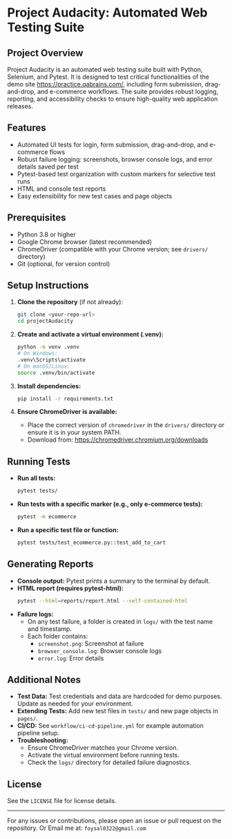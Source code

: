# Project Audacity: Automated Web Testing Suite

## Project Overview
Project Audacity is an automated web testing suite built with Python, Selenium, and Pytest. It is designed to test critical functionalities of the demo site https://practice.qabrains.com/, including form submission, drag-and-drop, and e-commerce workflows. The suite provides robust logging, reporting, and accessibility checks to ensure high-quality web application releases.

## Features
- Automated UI tests for login, form submission, drag-and-drop, and e-commerce flows
- Robust failure logging: screenshots, browser console logs, and error details saved per test
- Pytest-based test organization with custom markers for selective test runs
- HTML and console test reports
- Easy extensibility for new test cases and page objects

## Prerequisites
- Python 3.8 or higher
- Google Chrome browser (latest recommended)
- ChromeDriver (compatible with your Chrome version; see `drivers/` directory)
- Git (optional, for version control)

## Setup Instructions
1. **Clone the repository** (if not already):
   ```bash
   git clone <your-repo-url>
   cd projectAudacity
   ```

2. **Create and activate a virtual environment (.venv):**
   ```bash
   python -m venv .venv
   # On Windows:
   .venv\Scripts\activate
   # On macOS/Linux:
   source .venv/bin/activate
   ```

3. **Install dependencies:**
   ```bash
   pip install -r requirements.txt
   ```

4. **Ensure ChromeDriver is available:**
   - Place the correct version of `chromedriver` in the `drivers/` directory or ensure it is in your system PATH.
   - Download from: https://chromedriver.chromium.org/downloads

## Running Tests
- **Run all tests:**
  ```bash
  pytest tests/
  ```
- **Run tests with a specific marker (e.g., only e-commerce tests):**
  ```bash
  pytest -m ecommerce
  ```
- **Run a specific test file or function:**
  ```bash
  pytest tests/test_ecommerce.py::test_add_to_cart
  ```

## Generating Reports
- **Console output:** Pytest prints a summary to the terminal by default.
- **HTML report (requires pytest-html):**
  ```bash
  pytest --html=reports/report.html --self-contained-html
  ```
- **Failure logs:**
  - On any test failure, a folder is created in `logs/` with the test name and timestamp.
  - Each folder contains:
    - `screenshot.png`: Screenshot at failure
    - `browser_console.log`: Browser console logs
    - `error.log`: Error details

## Additional Notes
- **Test Data:** Test credentials and data are hardcoded for demo purposes. Update as needed for your environment.
- **Extending Tests:** Add new test files in `tests/` and new page objects in `pages/`.
- **CI/CD:** See `workflow/ci-cd-pipeline.yml` for example automation pipeline setup.
- **Troubleshooting:**
  - Ensure ChromeDriver matches your Chrome version.
  - Activate the virtual environment before running tests.
  - Check the `logs/` directory for detailed failure diagnostics.

## License
See the `LICENSE` file for license details.

---
For any issues or contributions, please open an issue or pull request on the repository. Or Email me at: `foysal0322@gmail.com`


